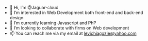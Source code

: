 - 👋 Hi, I’m @Jaguar-cloud
- 👀 I’m interested in Web Development both front-end and back-end design
- 🌱 I’m currently learning Javascript and PhP
- 💞️ I’m looking to collaborate with firms on Web development
- 📫 You can reach me via my email at levichiagozie@yahoo.com

<!---
Jaguar-cloud/Jaguar-cloud is a ✨ special ✨ repository because its `README.md` (this file) appears on your GitHub profile.
You can click the Preview link to take a look at your changes.
--->
